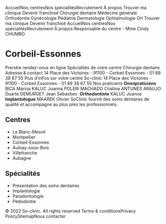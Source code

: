 AccueilNos centresNos spécialitésRecrutement À propos
Trouver ma clinique
Devenir franchisé
Chirurgie dentaire
Médecine générale
Orthodontie
Gynécologie
Pédiatrie
Dermatologie
Ophtalmologie
Orl
Trouver ma clinique
Devenir franchisé
AccueilNos centresNos spécialitésRecrutement À propos
Responsable du centre - 
Mme Cindy CHUMBO
# Corbeil-Essonnes
Prendre rendez-vous en ligne
Spécialités de votre centre
Chirurgie dentaire
Adresse & contact
14 Place des Victoires - 91100 - Corbeil Essonnes - 01 89 38 67 55
Plus d’inFos sur votre centre So-clinic 
14 Place des Victoires - 91100 - Corbeil Essonnes - 01 89 38 67 55
Nos praticiens
**Omnipraticiens**
BICA Marina
KALUC Joanna
POLERI MACHADO Cristina
ANTUNES ARAUJO Duarte
DEMURGET Jean Sebastien
‍
**Orthodontiste**
KALUC Joanna
‍
**Implantologue**
MAAREK Olivier
SoClinic fournit des soins dentaires de qualité et accompagne au plus près les professionnels.
## Centres
  * Le Blanc-Mesnil
  * Montpellier
  * Corbeil-Essonnes
  * Aulnay-sous-Bois
  * Villefranche
  * Aubagne


## Spécialités
  * Présentation des soins dentaires
  * Implantologie
  * Paradontologie
  * Pédodontie


© 2022 So-clinic. All rights reserved
Terms & conditionsPrivacy PolicySitemapNous contacter
